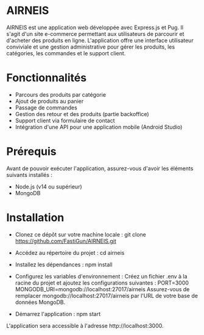 # AIRNEIS
AIRNEIS est une application web développée avec Express.js et Pug. Il s'agit d'un site e-commerce permettant aux utilisateurs de parcourir et d'acheter des produits en ligne. L'application offre une interface utilisateur conviviale et une gestion administrative pour gérer les produits, les catégories, les commandes et le support client.

# Fonctionnalités
- Parcours des produits par catégorie
- Ajout de produits au panier
- Passage de commandes
- Gestion des retour et des produits (partie backoffice)
- Support client via formulaire de contact
- Intégration d'une API pour une application mobile (Android Studio)

# Prérequis
Avant de pouvoir exécuter l'application, assurez-vous d'avoir les éléments suivants installés :
- Node.js (v14 ou supérieur)
- MongoDB

# Installation
- Clonez ce dépôt sur votre machine locale : git clone https://github.com/FastiGun/AIRNEIS.git
- Accédez au répertoire du projet : cd airneis
- Installez les dépendances : npm install
  
- Configurez les variables d'environnement :
Créez un fichier .env à la racine du projet et ajoutez les configurations suivantes :
PORT=3000
MONGODB_URI=mongodb://localhost:27017/airneis
Assurez-vous de remplacer mongodb://localhost:27017/airneis par l'URL de votre base de données MongoDB.

- Démarrez l'application : npm start

L'application sera accessible à l'adresse http://localhost:3000.

